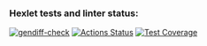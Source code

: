 ### Hexlet tests and linter status:
[![gendiff-check](https://github.com/crumblefive/frontend-project-46/actions/workflows/gendiff-check.yml/badge.svg)](https://github.com/crumblefive/frontend-project-46/actions/workflows/gendiff-check.yml)
[![Actions Status](https://github.com/crumblefive/frontend-project-46/actions/workflows/hexlet-check.yml/badge.svg)](https://github.com/crumblefive/frontend-project-46/actions)
[![Test Coverage](https://api.codeclimate.com/v1/badges/e2effb74abd48a6ffcc5/test_coverage)](https://codeclimate.com/github/crumblefive/frontend-project-46/test_coverage)
